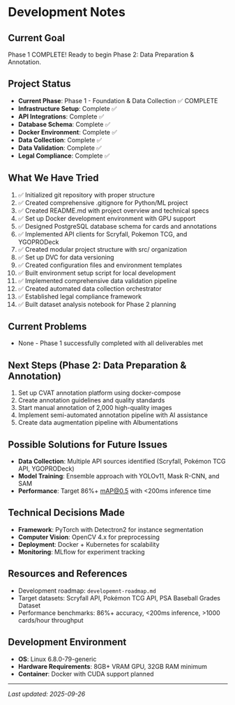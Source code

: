 # Development Notes

## Current Goal
Phase 1 COMPLETE! Ready to begin Phase 2: Data Preparation & Annotation.

## Project Status
- **Current Phase**: Phase 1 - Foundation & Data Collection ✅ COMPLETE
- **Infrastructure Setup**: Complete ✅
- **API Integrations**: Complete ✅
- **Database Schema**: Complete ✅
- **Docker Environment**: Complete ✅
- **Data Collection**: Complete ✅
- **Data Validation**: Complete ✅
- **Legal Compliance**: Complete ✅

## What We Have Tried
1. ✅ Initialized git repository with proper structure
2. ✅ Created comprehensive .gitignore for Python/ML project
3. ✅ Created README.md with project overview and technical specs
4. ✅ Set up Docker development environment with GPU support
5. ✅ Designed PostgreSQL database schema for cards and annotations
6. ✅ Implemented API clients for Scryfall, Pokemon TCG, and YGOPRODeck
7. ✅ Created modular project structure with src/ organization
8. ✅ Set up DVC for data versioning
9. ✅ Created configuration files and environment templates
10. ✅ Built environment setup script for local development
11. ✅ Implemented comprehensive data validation pipeline
12. ✅ Created automated data collection orchestrator
13. ✅ Established legal compliance framework
14. ✅ Built dataset analysis notebook for Phase 2 planning

## Current Problems
- None - Phase 1 successfully completed with all deliverables met

## Next Steps (Phase 2: Data Preparation & Annotation)
1. Set up CVAT annotation platform using docker-compose
2. Create annotation guidelines and quality standards
3. Start manual annotation of 2,000 high-quality images
4. Implement semi-automated annotation pipeline with AI assistance
5. Create data augmentation pipeline with Albumentations

## Possible Solutions for Future Issues
- **Data Collection**: Multiple API sources identified (Scryfall, Pokémon TCG API, YGOPRODeck)
- **Model Training**: Ensemble approach with YOLOv11, Mask R-CNN, and SAM
- **Performance**: Target 86%+ mAP@0.5 with <200ms inference time

## Technical Decisions Made
- **Framework**: PyTorch with Detectron2 for instance segmentation
- **Computer Vision**: OpenCV 4.x for preprocessing
- **Deployment**: Docker + Kubernetes for scalability
- **Monitoring**: MLflow for experiment tracking

## Resources and References
- Development roadmap: `developemnt-roadmap.md`
- Target datasets: Scryfall API, Pokémon TCG API, PSA Baseball Grades Dataset
- Performance benchmarks: 86%+ accuracy, <200ms inference, >1000 cards/hour throughput

## Development Environment
- **OS**: Linux 6.8.0-79-generic
- **Hardware Requirements**: 8GB+ VRAM GPU, 32GB RAM minimum
- **Container**: Docker with CUDA support planned

---
*Last updated: 2025-09-26*
